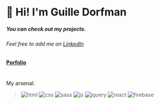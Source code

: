 # 👋 Hi! I'm Guille Dorfman
##### You can check out my projects.

###### Feel free to add me on [LinkedIn](https://www.linkedin.com/in/guille-dorfman/)

#### [Porfolio](https://guilledorfman.netlify.app/)
#
My arsenal:
> ![html][HTML] ![css][CSS] ![sass][SASS] ![js][JS] ![jquery][JQUERY] ![react][REACT] ![firebase][Firebase]


[HTML]:https://res.cloudinary.com/dxoqq4yvo/image/upload/c_scale,q_100,w_80/v1642186935/HTMLMark_yahv2g.png
[CSS]: https://res.cloudinary.com/dxoqq4yvo/image/upload/c_scale,q_100,w_80/v1642186935/CSSMark_lwwsbe.png
[SASS]: https://res.cloudinary.com/dxoqq4yvo/image/upload/c_scale,q_100,w_80/v1647455554/SassMark_hpyrpb.png
[JS]: https://res.cloudinary.com/dxoqq4yvo/image/upload/c_scale,q_100,w_80/v1642186935/JSMark_bm7nci.png
[JQUERY]: https://res.cloudinary.com/dxoqq4yvo/image/upload/c_scale,q_100,w_80/v1647455554/JQueryMark_oduorv.png
[REACT]: https://res.cloudinary.com/dxoqq4yvo/image/upload/c_scale,q_100,w_80/v1642186935/ReactMark_udafhn.png
[FIREBASE]: https://res.cloudinary.com/dxoqq4yvo/image/c_scale,q_100,w_80/upload/v1647455554/FirebaseMark_w9ocbr.png
